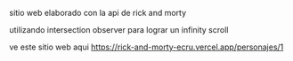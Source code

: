 sitio web elaborado con la api de rick and morty 

utilizando intersection observer para lograr un infinity scroll

ve este sitio web aqui https://rick-and-morty-ecru.vercel.app/personajes/1

